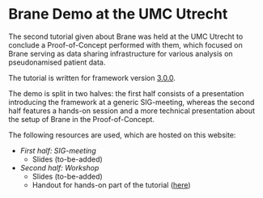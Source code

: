 # Brane Demo at the UMC Utrecht
The second tutorial given about Brane was held at the UMC Utrecht to conclude a Proof-of-Concept performed with them, which focused on Brane serving as data sharing infrastructure for various analysis on pseudonamised patient data.

The tutorial is written for framework version [3.0.0](https://github.com/epi-project/brane/tree/v3.0.0).

The demo is split in two halves: the first half consists of a presentation introducing the framework at a generic SIG-meeting, whereas the second half features a hands-on session and a more technical presentation about the setup of Brane in the Proof-of-Concept.

The following resources are used, which are hosted on this website:
- _First half: SIG-meeting_
    - Slides (to-be-added)
- _Second half: Workshop_
    - Slides (to-be-added)
    - Handout for hands-on part of the tutorial ([here](./hello_world.md))
